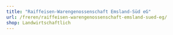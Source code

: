 ```yaml
---
title: "Raiffeisen-Warengenossenschaft Emsland-Süd eG"
url: /freren/raiffeisen-warengenossenschaft-emsland-sued-eg/
shop: Landwirtschaftlich
---
```

